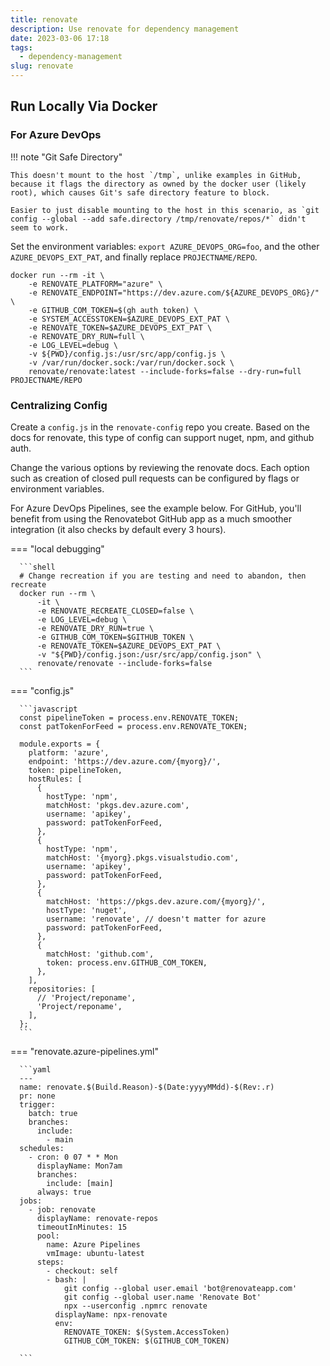 ```yaml
---
title: renovate
description: Use renovate for dependency management
date: 2023-03-06 17:18
tags:
  - dependency-management
slug: renovate
---
```


## Run Locally Via Docker

### For Azure DevOps

!!! note "Git Safe Directory"

    This doesn't mount to the host `/tmp`, unlike examples in GitHub, because it flags the directory as owned by the docker user (likely root), which causes Git's safe directory feature to block.

    Easier to just disable mounting to the host in this scenario, as `git config --global --add safe.directory /tmp/renovate/repos/*` didn't seem to work.

Set the environment variables: `export AZURE_DEVOPS_ORG=foo`, and the other `AZURE_DEVOPS_EXT_PAT`, and finally replace `PROJECTNAME/REPO`.

```shell
docker run --rm -it \
    -e RENOVATE_PLATFORM="azure" \
    -e RENOVATE_ENDPOINT="https://dev.azure.com/${AZURE_DEVOPS_ORG}/" \
    -e GITHUB_COM_TOKEN=$(gh auth token) \
    -e SYSTEM_ACCESSTOKEN=$AZURE_DEVOPS_EXT_PAT \
    -e RENOVATE_TOKEN=$AZURE_DEVOPS_EXT_PAT \
    -e RENOVATE_DRY_RUN=full \
    -e LOG_LEVEL=debug \
    -v ${PWD}/config.js:/usr/src/app/config.js \
    -v /var/run/docker.sock:/var/run/docker.sock \
    renovate/renovate:latest --include-forks=false --dry-run=full PROJECTNAME/REPO

```

### Centralizing Config

Create a `config.js` in the `renovate-config` repo you create.
Based on the docs for renovate, this type of config can support nuget, npm, and github auth.

Change the various options by reviewing the renovate docs.
Each option such as creation of closed pull requests can be configured by flags or environment variables.

For Azure DevOps Pipelines, see the example below.
For GitHub, you'll benefit from using the Renovatebot GitHub app as a much smoother integration (it also checks by default every 3 hours).

=== "local debugging"

      ```shell
      # Change recreation if you are testing and need to abandon, then recreate
      docker run --rm \
          -it \
          -e RENOVATE_RECREATE_CLOSED=false \
          -e LOG_LEVEL=debug \
          -e RENOVATE_DRY_RUN=true \
          -e GITHUB_COM_TOKEN=$GITHUB_TOKEN \
          -e RENOVATE_TOKEN=$AZURE_DEVOPS_EXT_PAT \
          -v "${PWD}/config.json:/usr/src/app/config.json" \
          renovate/renovate --include-forks=false
      ```

=== "config.js"

      ```javascript
      const pipelineToken = process.env.RENOVATE_TOKEN;
      const patTokenForFeed = process.env.RENOVATE_TOKEN;

      module.exports = {
        platform: 'azure',
        endpoint: 'https://dev.azure.com/{myorg}/',
        token: pipelineToken,
        hostRules: [
          {
            hostType: 'npm',
            matchHost: 'pkgs.dev.azure.com',
            username: 'apikey',
            password: patTokenForFeed,
          },
          {
            hostType: 'npm',
            matchHost: '{myorg}.pkgs.visualstudio.com',
            username: 'apikey',
            password: patTokenForFeed,
          },
          {
            matchHost: 'https://pkgs.dev.azure.com/{myorg}/',
            hostType: 'nuget',
            username: 'renovate', // doesn't matter for azure
            password: patTokenForFeed,
          },
          {
            matchHost: 'github.com',
            token: process.env.GITHUB_COM_TOKEN,
          },
        ],
        repositories: [
          // 'Project/reponame',
          'Project/reponame',
        ],
      };
      ```
=== "renovate.azure-pipelines.yml"

      ```yaml
      ---
      name: renovate.$(Build.Reason)-$(Date:yyyyMMdd)-$(Rev:.r)
      pr: none
      trigger:
        batch: true
        branches:
          include:
            - main
      schedules:
        - cron: 0 07 * * Mon
          displayName: Mon7am
          branches:
            include: [main]
          always: true
      jobs:
        - job: renovate
          displayName: renovate-repos
          timeoutInMinutes: 15
          pool:
            name: Azure Pipelines
            vmImage: ubuntu-latest
          steps:
            - checkout: self
            - bash: |
                git config --global user.email 'bot@renovateapp.com'
                git config --global user.name 'Renovate Bot'
                npx --userconfig .npmrc renovate
              displayName: npx-renovate
              env:
                RENOVATE_TOKEN: $(System.AccessToken)
                GITHUB_COM_TOKEN: $(GITHUB_COM_TOKEN)

      ```
